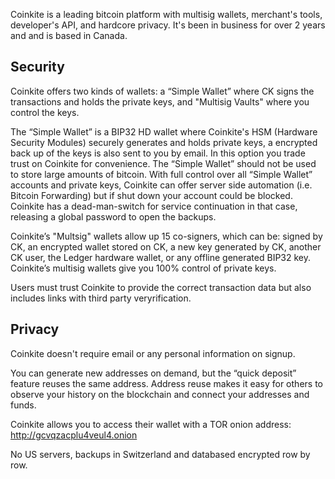 Coinkite is a leading bitcoin platform with multisig wallets, merchant's tools, developer's API, and hardcore privacy. It's been in business for over 2 years and and is based in Canada.

## Security

Coinkite offers two kinds of wallets: a “Simple Wallet” where CK signs the transactions and holds the private keys, and "Multisig Vaults" where you control the keys.

The “Simple Wallet” is a BIP32 HD wallet where Coinkite's HSM (Hardware Security Modules) securely generates and holds private keys, a encrypted back up of the keys is also sent to you by email. In this option you trade trust on Coinkite for convenience. The “Simple Wallet” should not be used to store large amounts of bitcoin. With full control over all “Simple Wallet” accounts and private keys, Coinkite can offer server side automation (i.e. Bitcoin Forwarding) but if shut down your account could be blocked. Coinkite has a dead-man-switch for service continuation in that case, releasing a global password to open the backups. 

Coinkite’s "Multsig" wallets allow up 15 co-signers, which can be: signed by CK, an encrypted wallet stored on CK, a new key generated by CK, another CK user, the Ledger hardware wallet, or any offline generated BIP32 key. Coinkite’s multisig wallets give you 100% control of private keys.

Users must trust Coinkite to provide the correct transaction data but also includes links with third party veryrification. 

## Privacy

Coinkite doesn't require email or any personal information on signup.

You can generate new addresses on demand, but the “quick deposit” feature reuses the same address. Address reuse makes it easy for others to observe your history on the blockchain and connect your addresses and funds.

Coinkite allows you to access their wallet with a TOR onion address: http://gcvqzacplu4veul4.onion 

No US servers, backups in Switzerland and databased encrypted row by row.
